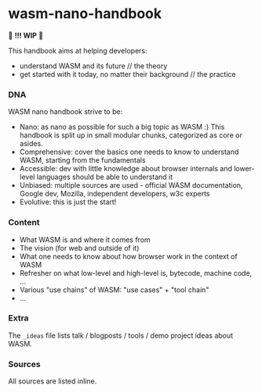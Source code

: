 # wasm-nano-handbook

🚧 **!!! WIP** 🚧

This handbook aims at helping developers:
* understand WASM and its future // the theory
* get started with it today, no matter their background  // the practice

### DNA 
WASM nano handbook strive to be: 
* Nano: as nano as possible for such a big topic as WASM :) This handbook is split up in small modular chunks, categorized as core or asides.
* Comprehensive: cover the basics one needs to know to understand WASM, starting from the fundamentals  
* Accessible: dev with little knowledge about browser internals and lower-level languages should be able to understand it
* Unbiased: multiple sources are used - official WASM documentation, Google dev, Mozilla, independent developers, w3c experts
* Evolutive: this is just the start!  

### Content  
* What WASM is and where it comes from 
* The vision (for web and outside of it)
* What one needs to know about how browser work in the context of WASM 
* Refresher on what low-level and high-level is, bytecode, machine code, ...
* Various "use chains" of WASM: "use cases" + "tool chain" 
* ...

### Extra 
The `_ideas` file lists talk / blogposts / tools / demo project ideas about WASM. 

### Sources 
All sources are listed inline.


